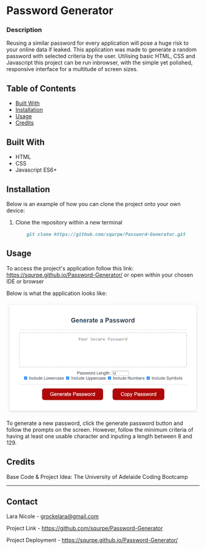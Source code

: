 # Password Generator

### Description

Reusing a similar password for every application will pose a huge risk to your online data if leaked. This application was made to generate a random password with selected criteria by the user. Utilising basic HTML, CSS and Javascript this project can be run inbrowser, with the simple yet polished, responsive interface for a multitude of screen sizes.

## Table of Contents

- [Built With](#built-with)
- [Installation](#installation)
- [Usage](#usage)
- [Credits](#credits)

## Built With
- HTML
- CSS
- Javascript ES6+

## Installation

Below is an example of how you can clone the project onto your own device:
1. Clone the repository within a new terminal
    ```md
        git clone https://github.com/squrpe/Password-Generator.git
    ```

## Usage

To access the project's application follow this link: https://squrpe.github.io/Password-Generator/ or open within your chosen IDE or browser

Below is what the application looks like:

![Project Image](passimg.png)

To generate a new password, click the generate password button and follow the prompts on the screen. However, follow the minimum criteria of having at least one usable character and inputing a length between 8 and 129.

## Credits

Base Code & Project Idea: The University of Adelaide Coding Bootcamp

---

## Contact

Lara Nicole - [grockelara@gmail.com](grockelara@gmail.com)

Project Link - https://github.com/squrpe/Password-Generator

Project Deployment - https://squrpe.github.io/Password-Generator/
